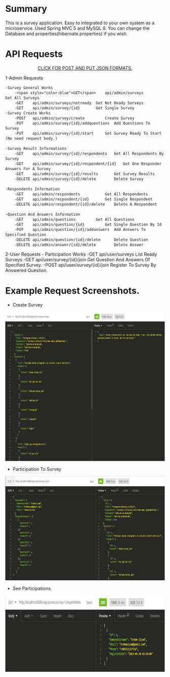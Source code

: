 # Summary
This is a survey application. Easy to integrated to your own system as a microservice.
Used Spring MVC 5 and MySQL 8.
You can change the Database and properties(hibernate.properties) if you wish.

# API Requests
<p align="center">
<a href="/img">CLICK FOR POST AND PUT JSON FORMATS.</a>
</p>
1-Admin Requests

	-Survey General Works
		-<span style="color:blue">GET</span>	api/admin/surveys               Get All Surveys
		-GET	api/admin/surveys/notready	Get Not Ready Surveys
		-GET	api/admin/survey/{id}		Get Single Survey
	-Survey Create Works
		-POST	api/admin/survey/create			Create Survey
		-PUT	api/admin/survey/{id}/addquestions	Add Questions To Survey
		-PUT	api/admin/survey/{id}/start		Set Survey Ready To Start (No need request body.)

	-Survey Result Informations
		-GET	api/admin/survey/{id}/respondents	Get All Respondents By Survey
		-GET	api/admin/survey/{id}/respondent/{id}	Get One Responder Answers For A Survey	
		-GET	api/admin/survey/{id}/results		Get Survey Results
		-DELETE	api/admin/survey/{id}/delete		Delete Survey

	-Respondents Information
		-GET	api/admin/respondents			Get All Respondents
		-GET	api/admin/respondent/{id}		Get Single Respondent
		-DELETE	api/admin/respondent/{id}/delete	Delete A Respondent

	-Question And Answers Information
		-GET	api/admin/questions			Get All Questions
		-GET	api/admin/question/{id}			Get Single Question By Id
		-PUT	api/admin/question/{id}/addanswers	Add Answers To Specified Question
		-DELETE	api/admin/question/{id}/delete		Delete Question
		-DELETE	api/admin/answer/{id}/delete		Delete Answer

2-User Requests
	- Participation Works
		-GET	api/user/surveys            	List Ready Surveys
		-GET	api/user/survey/{id}/join	Get Question And Answers Of Specified Survey.
		-POST	api/user/survey/{id}/join	Register To Survey By Answered Question.

# Example Request Screenshots.
- Create Survey
<p align="center">
<img height="471" width="825" src="img/createSurvey.png">
</p>

- Participation To Survey
<p align="center">
<img height="329" width="825" src="img/respondingSurvey.png">
</p>

- See Participations
<p align="center">
<img height="241" width="809" src="img/seeResponders.png">
</p>

